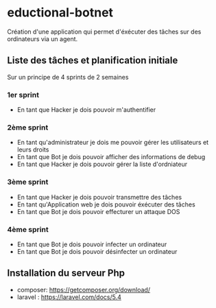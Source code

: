 # eductional-botnet
Création d'une application qui permet d'éxécuter des tâches sur des ordinateurs via un agent.

## Liste des tâches et planification initiale
Sur un principe de 4 sprints de 2 semaines

### 1er sprint
- En tant que Hacker je dois pouvoir m'authentifier

### 2ème sprint
- En tant qu'administrateur je dois me pouvoir gérer les utilisateurs et leurs droits
- En tant que Bot je dois pouvoir afficher des informations de debug
- En tant que Hacker je dois pouvoir gérer la liste d'ordniateur

### 3ème sprint
- En tant que Hacker je dois pouvoir transmettre des tâches
- En tant qu'Application web je dois pouvoir éxécuter des tâches
- En tant que Bot je dois pouvoir effecturer un attaque DOS

### 4ème sprint
- En tant que Bot je dois pouvoir infecter un ordinateur
- En tant que Bot je dois pouvoir désinfecter un ordinateur

## Installation du serveur Php

- composer: https://getcomposer.org/download/
- laravel : https://laravel.com/docs/5.4
